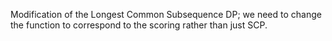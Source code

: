 Modification of the Longest Common Subsequence DP; we need to change the function to correspond to the scoring rather than just SCP.
